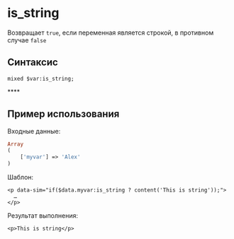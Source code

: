 # is\_string

Возвращает `true`, если переменная является строкой, в противном случае `false`

## **Синтаксис**

```text
mixed $var:is_string;
```

\*\*\*\*

## **Пример использования**

Входные данные:

```php
Array
(
    ['myvar'] => 'Alex'
)
```

Шаблон:

```markup
<p data-sim="if($data.myvar:is_string ? content('This is string'));"> 
  … 
</p>​
```

Результат выполнения:

```markup
<p>This is string</p>​
```

